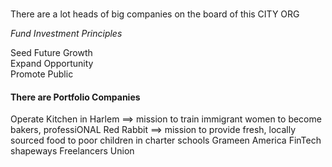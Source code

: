

###

There are a lot heads of big companies on the board of this CITY ORG

*Fund Investment Principles*
<dl>
<dt>Seed Future Growth</dt>
<dt>Expand Opportunity</dt>
<dt>Promote Public</dt>
</dl>

#### There are Portfolio Companies
Operate Kitchen in Harlem ==> mission to train immigrant women to become bakers, professiONAL
Red Rabbit ==> mission to provide fresh, locally sourced food to poor children in charter schools
Grameen America
FinTech
shapeways
Freelancers Union


